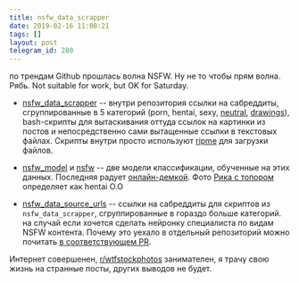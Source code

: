 ```yaml
---
title: nsfw_data_scrapper
date: 2019-02-16 11:00:21
tags: []
layout: post
telegram_id: 280
---
```


по трендам Github прошлась волна NSFW. Ну не то чтобы прям волна. Рябь. Not suitable for work, but OK for Saturday.

+ [nsfw_data_scrapper](https://github.com/alexkimxyz/nsfw_data_scrapper) -- внутри репозитория ссылки на сабреддиты, сгруппированные в 5 категорий (porn, hentai, sexy, [neutral](https://github.com/alexkimxyz/nsfw_data_scrapper/blob/master/scripts/source_urls/neutral.txt), [drawings](https://github.com/alexkimxyz/nsfw_data_scrapper/blob/master/scripts/source_urls/drawings.txt)), bash-скрипты для вытаскивания оттуда ссылок на картинки из постов и непосредственно сами вытащенные ссылки в текстовых файлах. Скрипты внутри просто используют [ripme](https://github.com/RipMeApp/ripme) для загрузки файлов.

+ [nsfw_model](https://github.com/GantMan/nsfw_model) и [nsfw](https://github.com/rockyzhengwu/nsfw) -- две модели классификации, обученные на этих данных. Последняя радует [онлайн-демкой](http://ai.midday.me/). Фото [Рика с топором](http://www.nerdly.co.uk/wp-content/uploads/2015/09/ram-207-3s.jpg) определяет как hentai O.O

+ [nsfw_data_source_urls](https://github.com/EBazarov/nsfw_data_source_urls) -- ссылки на сабреддиты для скриптов из `nsfw_data_scrapper`, сгруппированные в гораздо больше категорий. на случай если хочется сделать нейронку специалиста по видам NSFW контента. Почему это уехало в отдельный репозиторий можно почитать [в соответствующем PR](https://github.com/alexkimxyz/nsfw_data_scrapper/pull/26).

Интернет совершенен, [r/wtfstockphotos](https://www.reddit.com/r/wtfstockphotos/top/?t=all) занимателен, я трачу свою жизнь на странные посты, других выводов не будет.
